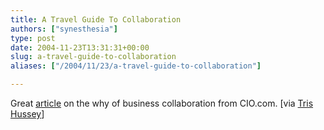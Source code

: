 ```yaml
---
title: A Travel Guide To Collaboration
authors: ["synesthesia"]
type: post
date: 2004-11-23T13:31:31+00:00
slug: a-travel-guide-to-collaboration 
aliases: ["/2004/11/23/a-travel-guide-to-collaboration"]

---
```

Great [article][1] on the why of business collaboration from CIO.com. [via [Tris Hussey][2]]

 [1]: https://www.cio.com/archive/111504/guide.html
 [2]: https://blog.larixconsulting.com/blog